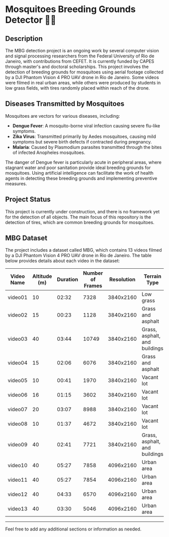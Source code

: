 # Mosquitoes Breeding Grounds Detector 🦟🔎

## Description
The MBG detection project is an ongoing work by several computer vision and signal processing researchers from the Federal University of Rio de Janeiro, with contributions from CEFET. It is currently funded by CAPES through master's and doctoral scholarships.
This project involves the detection of breeding grounds for mosquitoes using aerial footage collected by a DJI Phantom Vision 4 PRO UAV drone in Rio de Janeiro. Some videos were filmed in real urban areas, while others were produced by students in low grass fields, with tires randomly placed within reach of the drone.

## Diseases Transmitted by Mosquitoes
Mosquitoes are vectors for various diseases, including:
- **Dengue Fever**: A mosquito-borne viral infection causing severe flu-like symptoms.
- **Zika Virus**: Transmitted primarily by Aedes mosquitoes, causing mild symptoms but severe birth defects if contracted during pregnancy.
- **Malaria**: Caused by Plasmodium parasites transmitted through the bites of infected Anopheles mosquitoes.

The danger of Dengue fever is particularly acute in peripheral areas, where stagnant water and poor sanitation provide ideal breeding grounds for mosquitoes. Using artificial intelligence can facilitate the work of health agents in detecting these breeding grounds and implementing preventive measures.

## Project Status
This project is currently under construction, and there is no framework yet for the detection of all objects. The main focus of this repository is the detection of tires, which are common breeding grounds for mosquitoes.

## MBG Dataset
The project includes a dataset called MBG, which contains 13 videos filmed by a DJI Phantom Vision 4 PRO UAV drone in Rio de Janeiro. The table below provides details about each video in the dataset:

| Video Name            | Altitude (m)      | Duration | Number of Frames | Resolution | Terrain Type    |
|-----------------------|----------------|----------|------------------|------------|-----------------|
| video01               |  10  | 02:32    | 7328             | 3840x2160      | Low grass       |
| video02               | 15  | 00:23    | 1128             | 3840x2160       | Grass and asphalt |
| video03               | 40 | 03:44 | 10749      | 3840x2160       | Grass, asphalt, and buildings |
| video04               |  15     | 02:06    | 6076             | 3840x2160       | Grass and asphalt |
| video05               | 10 | 00:41  | 1970             | 3840x2160       | Vacant lot      |
| video06               |   16         | 01:15    | 3602             | 3840x2160       | Vacant lot      |
| video07               |    20  | 03:07    | 8988             | 3840x2160       | Vacant lot      |
| video08               | 10 | 01:37 | 4672         | 3840x2160       | Vacant lot      |
| video09               |  40 | 02:41    | 7721             | 3840x2160       | Grass, asphalt, and buildings |
| video10               |    40  | 05:27    | 7858             | 4096x2160       | Urban area      |
| video11               |     40 | 05:27    | 7854             | 4096x2160       | Urban area      |
| video12               |       40   | 04:33    | 6570             | 4096x2160       | Urban area      |
| video13               |         40  | 03:30    | 5046             | 4096x2160       | Urban area      |


---

Feel free to add any additional sections or information as needed.

